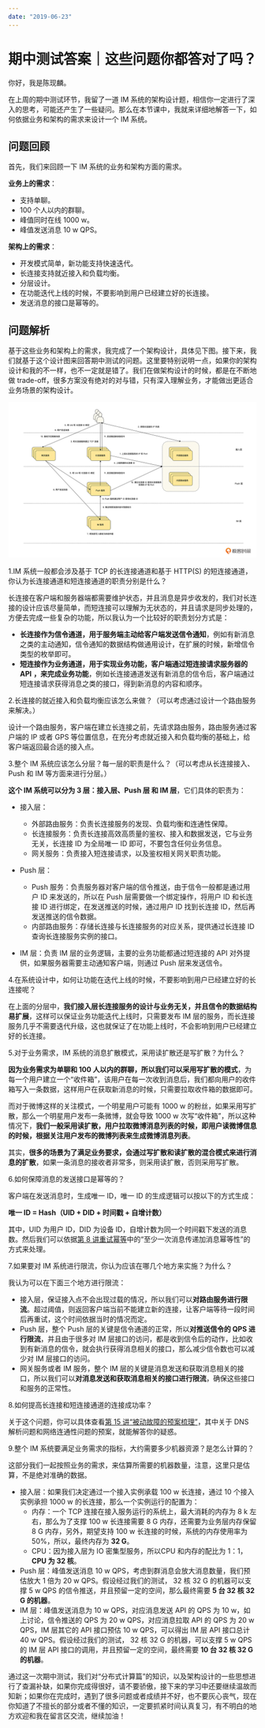 ```yaml
---
date: "2019-06-23"
---  
```

      
# 期中测试答案｜这些问题你都答对了吗？
你好，我是陈现麟。

在上周的期中测试环节，我留了一道 IM 系统的架构设计题，相信你一定进行了深入的思考，可能还产生了一些疑问。那么在本节课中，我就来详细地解答一下，如何依据业务和架构的需求来设计一个 IM 系统。

## 问题回顾

首先，我们来回顾一下 IM 系统的业务和架构方面的需求。

**业务上的需求**：

* 支持单聊。
* 100 个人以内的群聊。
* 峰值同时在线 1000 w。
* 峰值发送消息 10 w QPS。

**架构上的需求**：

* 开发模式简单，新功能支持快速迭代。
* 长连接支持就近接入和负载均衡。
* 分层设计。
* 在功能迭代上线的时候，不要影响到用户已经建立好的长连接。
* 发送消息的接口是幂等的。

## 问题解析

基于这些业务和架构上的需求，我完成了一个架构设计，具体见下图。接下来，我们就基于这个设计图来回答期中测试的问题。这里要特别说明一点，如果你的架构设计和我的不一样，也不一定就是错了。我们在做架构设计的时候，都是在不断地做 trade-off，很多方案没有绝对的对与错，只有深入理解业务，才能做出更适合业务场景的架构设计。

![](./httpsstatic001geekbangorgresourceimage082508ffb179c06ca303d05447ff48449e25.jpg)

1.IM 系统一般都会涉及基于 TCP 的长连接通道和基于 HTTP\(S\) 的短连接通道，你认为长连接通道和短连接通道的职责分别是什么？

长连接在客户端和服务器端都需要维护状态，并且消息是异步收发的，我们对长连接的设计应该尽量简单，而短连接可以理解为无状态的，并且请求是同步处理的，方便去完成一些复杂的功能，所以我认为一个比较好的职责划分方式是：

<!-- [[[read_end]]] -->

* **长连接作为信令通道，用于服务端主动给客户端发送信令通知**，例如有新消息之类的主动通知，信令通知的数据结构做通用设计，在扩展的时候，新增信令类型的枚举即可。
* **短连接作为业务通道，用于实现业务功能，客户端通过短连接请求服务器的 API** **，来完成业务功能**，例如长连接通道发送有新消息的信令后，客户端通过短连接请求获得消息之类的接口，得到新消息的内容和顺序。

2.长连接的就近接入和负载均衡应该怎么来做？（可以考虑通过设计一个路由服务来解决。）

设计一个路由服务，客户端在建立长连接之前，先请求路由服务，路由服务通过客户端的 IP 或者 GPS 等位置信息，在充分考虑就近接入和负载均衡的基础上，给客户端返回最合适的接入点。

3.整个 IM 系统应该怎么分层？每一层的职责是什么？（可以考虑从长连接接入、Push 和 IM 等方面来进行分层。）

**这个 IM 系统可以分为 3 层：接入层、Push 层 和 IM 层**，它们具体的职责为：

* 接入层：

  * 外部路由服务：负责长连接服务的发现、负载均衡和连通性保障。
  * 长连接服务：负责长连接高效高质量的鉴权、接入和数据发送，它与业务无关，长连接 ID 为全局唯一 ID 即可，不要包含任何业务信息。
  * 网关服务：负责接入短连接请求，以及鉴权相关网关职责功能。

* Push 层：

  * Push 服务：负责服务器对客户端的信令推送，由于信令一般都是通过用户 ID 来发送的，所以在 Push 层需要做一个绑定操作，将用户 ID 和长连接 ID 进行绑定，在发送推送的时候，通过用户 ID 找到长连接 ID，然后再发送推送的信令数据。
  * 内部路由服务：存储长连接与长连接服务的对应关系，提供通过长连接 ID 查询长连接服务实例的接口。

* IM 层：负责 IM 层的业务逻辑，主要的业务功能都通过短连接的 API 对外提供，如果服务器需要主动通知客户端，则通过 Push 层来发送信令。

4.在系统设计中，如何让功能在迭代上线的时候，不要影响到用户已经建立好的长连接呢？

在上面的分层中，**我们接入层长连接服务的设计与业务无关，并且信令的数据结构易扩展**，这样可以保证业务功能迭代上线时，只需要发布 IM 层的服务，而长连接服务几乎不需要迭代升级，这也就保证了在功能上线时，不会影响到用户已经建立好的长连接。

5.对于业务需求，IM 系统的消息扩散模式，采用读扩散还是写扩散？为什么？

**因为业务需求为单聊和 100 人以内的群聊，所以我们可以采用写扩散的模式**，为每一个用户建立一个“收件箱”，该用户在每一次收到消息后，我们都向用户的收件箱写入一条数据，这样用户在获取新消息的时候，只需要拉取收件箱的数据即可。

而对于微博这样的关注模式，一个明星用户可能有 1000 w 的粉丝，如果采用写扩散，那么一个明星用户发布一条微博，就会导致 1000 w 次写“收件箱”，所以这种情况下，**我们一般采用读扩散，用户拉取微博消息列表的时候，即用户读微博信息的时候，根据关注用户发布的微博列表来生成微博消息列表**。

其实，**很多的场景为了满足业务要求，会通过写扩散和读扩散的混合模式来进行消息的扩散**，如果一条消息的接收者非常多，则采用读扩散，否则采用写扩散。

6.如何保障消息的发送接口是幂等的？

客户端在发送消息时，生成唯一 ID，唯一 ID 的生成逻辑可以按以下的方式生成：

**唯一 ID = Hash（UID + DID + 时间戳 + 自增计数）**

其中，UID 为用户 ID，DID 为设备 ID，自增计数为同一个时间戳下发送的消息数。然后我们可以依据[第 8 讲重试幂等](https://time.geekbang.org/column/article/485201)中的“至少一次消息传递加消息幂等性”的方式来处理。

7.如果要对 IM 系统进行限流，你认为应该在哪几个地方来实施？为什么？

我认为可以在下面三个地方进行限流：

* 接入层，保证接入点不会出现过载的情况，所以我们可以**对路由服务进行限流**。超过阈值，则返回客户端当前不能建立新的连接，让客户端等待一段时间后再重试，这个时间依据当时的情况而定。
* Push 层，整个 Push 层的关键是信令通道的正常，所以**对推送信令的 QPS 进行限流**，并且由于很多对 IM 层接口的访问，都是收到信令后的动作，比如收到有新消息的信令，就会执行获得消息相关的接口，那么减少信令数也可以减少对 IM 层接口的访问。
* 网关服务或者 IM 服务，整个 IM 层的关键是消息发送和获取消息相关的接口，所以我们可以**对消息发送和获取消息相关的接口进行限流**，确保这些接口和服务的正常性。

8.如何提高长连接和短连接通道的连接成功率？

关于这个问题，你可以具体查看[第 15 讲“被动故障的预案梳理”](https://time.geekbang.org/column/article/490456)，其中关于 DNS 解析问题和网络连通性问题的预案，就能解答你的疑惑。

9.整个 IM 系统要满足业务需求的指标，大约需要多少机器资源？是怎么计算的？

这部分我们一起按照业务的需求，来估算所需要的机器数量，注意，这里只是估算，不是绝对准确的数据。

* 接入层：如果我们决定通过一个接入实例承载 100 w 长连接，通过 10 个接入实例承担 1000 w 的长连接，那么一个实例运行的配置为：
  * 内存：一个 TCP 连接在接入服务运行的系统上，最大消耗的内存为 8 k 左右，那么为了支撑 100 w 长连接需要 8 G 内存，还需要为业务层内存保留 8 G 内存，另外，期望支持 100 w 长连接的时候，系统的内存使用率为 50\%，所以，最终内存为 **32 G**。
  * CPU：因为接入层为 IO 密集型服务，所以CPU 和内存的配比为 1：1，**CPU 为 32 核**。
* Push 层：峰值发送消息 10 w QPS，考虑到群消息会放大消息数量，我们预估放大 1 倍为 20 w QPS。假设经过我们的测试， 32 核 32 G 的机器可以支撑 5 w QPS 的信令推送，并且预留一定的空间，那么最终需要 **5 台 32 核 32 G 的机器**。
* IM 层：峰值发送消息为 10 w QPS，对应消息发送 API 的 QPS 为 10 w，如上讨论，信令推送的 QPS 为 20 w QPS，对应消息拉取 API 的 QPS 为 20 w QPS，IM 层其它的 API 接口预估 10 w QPS，可以得出 IM 层 API 接口总计 40 w QPS。假设经过我们的测试， 32 核 32 G 的机器，可以支撑 5 w QPS 的 IM 层 API 接口的调用，并且预留一定的空间，最终需要 **10 台 32 核 32 G 的机器**。

通过这一次期中测试，我们对“分布式计算篇”的知识，以及架构设计的一些思想进行了查漏补缺，如果你完成得很好，请不要骄傲，接下来的学习中还要继续温故而知新；如果你在完成时，遇到了很多问题或者成绩并不好，也不要灰心丧气，现在你知道了不擅长的部分或者不懂的知识，一定要抓紧时间认真复习，有不明白的地方欢迎和我在留言区交流，继续加油！